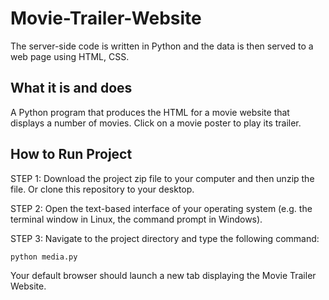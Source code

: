 # Movie-Trailer-Website

The server-side code is written in Python and the data is then served to a web page using
HTML, CSS.

## What it is and does

A Python program that produces the HTML for a movie website that displays
a number of movies. Click on a movie poster to play its trailer.

## How to Run Project

STEP 1: Download the project zip file to your computer and then unzip the file.
        Or clone this repository to your desktop.

STEP 2: Open the text-based interface of your operating system (e.g. the terminal
        window in Linux, the command prompt in Windows).

STEP 3: Navigate to the project directory and type the following command:

```bash
python media.py
```

Your default browser should launch a new tab displaying the Movie Trailer Website.
